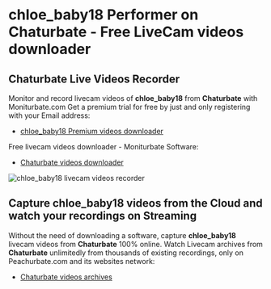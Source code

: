 # chloe_baby18 Performer on Chaturbate - Free LiveCam videos downloader

## Chaturbate Live Videos Recorder

Monitor and record livecam videos of **chloe_baby18** from **Chaturbate** with Moniturbate.com
Get a premium trial for free by just and only registering with your Email address:
* [chloe_baby18 Premium videos downloader](https://moniturbate.com/request-demo-licence-key.html)

Free livecam videos downloader - Moniturbate Software:
* [Chaturbate videos downloader](https://moniturbate.com/moniturbate-download-software.html)

![chloe_baby18 livecam videos recorder](https://peachurnet.com/templates/moniturbate-software.png)


## Capture chloe_baby18 videos from the Cloud and watch your recordings on Streaming

Without the need of downloading a software, capture **chloe_baby18** livecam videos from **Chaturbate** 100% online.
Watch Livecam archives from **Chaturbate** unlimitedly from thousands of existing recordings, only on Peachurbate.com and its websites network:
* [Chaturbate videos archives](https://peachurnet.com/)